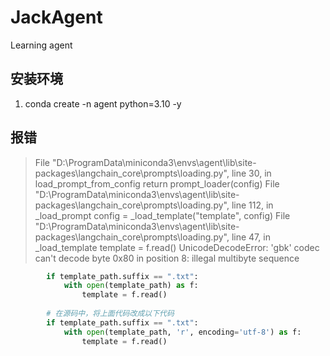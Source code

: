 # JackAgent
Learning agent

## 安装环境
1. conda create -n agent python=3.10 -y

## 报错
>   File "D:\ProgramData\miniconda3\envs\agent\lib\site-packages\langchain_core\prompts\loading.py", line 30, in load_prompt_from_config
    return prompt_loader(config)
  File "D:\ProgramData\miniconda3\envs\agent\lib\site-packages\langchain_core\prompts\loading.py", line 112, in _load_prompt
    config = _load_template("template", config)
  File "D:\ProgramData\miniconda3\envs\agent\lib\site-packages\langchain_core\prompts\loading.py", line 47, in _load_template
    template = f.read()
UnicodeDecodeError: 'gbk' codec can't decode byte 0x80 in position 8: illegal multibyte sequence

```python
        if template_path.suffix == ".txt":
            with open(template_path) as f:
                template = f.read()
        
        # 在源码中，将上面代码改成以下代码        
        if template_path.suffix == ".txt":
            with open(template_path, 'r', encoding='utf-8') as f:
                template = f.read()
```